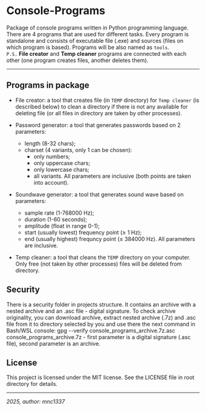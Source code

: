 # Console-Programs

Package of console programs written in Python programming language. There are 4 programs that are used for different tasks. Every program is standalone and consists of executable file (.exe) and sources (files on which program is based). Programs will be also named as `tools`.  
`P.S.` **File creator** and **Temp cleaner** programs are connected with each other (one program creates files, another deletes them).

---

## Programs in package

- File creator: a tool that creates file (in `TEMP` directory) for `Temp cleaner` (is described below) to clean a directory if there is not any available for deleting file (or all files in directory are taken by other processes).

- Password generator: a tool that generates passwords based on 2 parameters:
    - length (8-32 chars);
    - charset (4 variants, only 1 can be chosen):
        - only numbers;
        - only uppercase chars;
        - only lowercase chars;
        - all variants.
    All parameters are inclusive (both points are taken into account).

- Soundwave generator: a tool that generates sound wave based on parameters:
    - sample rate (1-768000 Hz);
    - duration (1-60 seconds);
    - amplitude (float in range 0-1);
    - start (usually lowest) frequency point (≥ 1 Hz);
    - end (usually highest) frequncy point (≤ 384000 Hz).
    All parameters are inclusive.

- Temp cleaner: a tool that cleans the `TEMP` directory on your computer. Only free (not taken by other processes) files will be deleted from directory.

## Security

There is a security folder in projects structure. It contains an archive with a nested archive and an .asc file - digital signature. To check archive originality, you can download archive, extract nested archive (.7z) and .asc file from it to directory selected by you and use there the next command in Bash/WSL console: gpg --verify console_programs_archive.7z.asc console_programs_archive.7z - first parameter is a digital signature (.asc file), second parameter is an archive.

## License

This project is licensed under the MIT license. See the LICENSE file in root directory for details.

---

*2025, author: mnc1337*